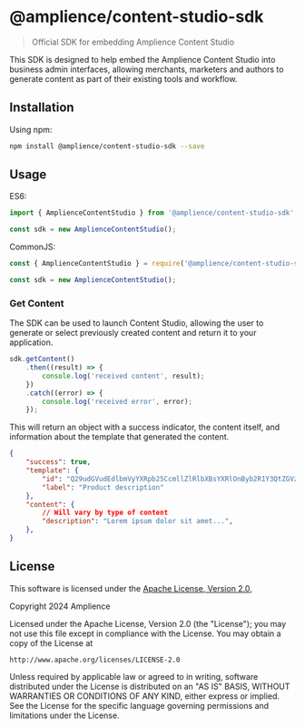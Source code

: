 # @amplience/content-studio-sdk

> Official SDK for embedding Amplience Content Studio

This SDK is designed to help embed the Amplience Content Studio into business admin interfaces, allowing merchants, marketers and authors to generate content as part of their existing tools and workflow.


## Installation

Using npm:

```sh
npm install @amplience/content-studio-sdk --save
```

## Usage

ES6:

```js
import { AmplienceContentStudio } from '@amplience/content-studio-sdk';

const sdk = new AmplienceContentStudio();
```

CommonJS:

```js
const { AmplienceContentStudio } = require('@amplience/content-studio-sdk');

const sdk = new AmplienceContentStudio();
```

### Get Content

The SDK can be used to launch Content Studio, allowing the user to generate or select previously created content and return it to your application.

```js
sdk.getContent()
    .then((result) => {
        console.log('received content', result);
    })
    .catch((error) => {
        console.log('received error', error);
    });
```

This will return an object with a success indicator, the content itself, and information about the template that generated the content.

```json
{
    "success": true,
    "template": {
        "id": "Q29udGVudEdlbmVyYXRpb25CcmllZlRlbXBsYXRlOnByb2R1Y3QtZGVzY3JpcHRpb24=",
        "label": "Product description"
    },
    "content": {
        // Will vary by type of content
        "description": "Lorem ipsum dolor sit amet...",
    },
}
```

## License

This software is licensed under the [Apache License, Version 2.0](http://www.apache.org/licenses/LICENSE-2.0),

Copyright 2024 Amplience

Licensed under the Apache License, Version 2.0 (the "License");
you may not use this file except in compliance with the License.
You may obtain a copy of the License at

    http://www.apache.org/licenses/LICENSE-2.0

Unless required by applicable law or agreed to in writing, software
distributed under the License is distributed on an "AS IS" BASIS,
WITHOUT WARRANTIES OR CONDITIONS OF ANY KIND, either express or implied.
See the License for the specific language governing permissions and
limitations under the License.